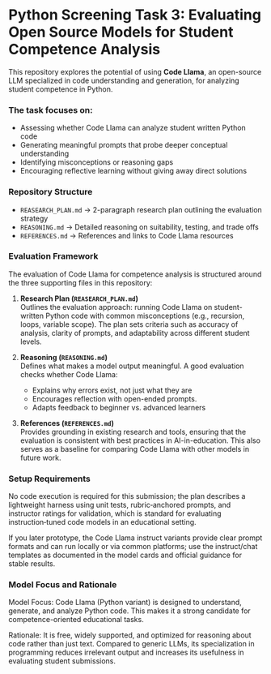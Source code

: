 # Python Screening Task 3: Evaluating Open Source Models for Student Competence Analysis

This repository explores the potential of using **Code Llama**, an open-source LLM specialized in code understanding and generation, for analyzing student competence in Python.

### The task focuses on:
- Assessing whether Code Llama can analyze student written Python code
- Generating meaningful prompts that probe deeper conceptual understanding
- Identifying misconceptions or reasoning gaps
- Encouraging reflective learning without giving away direct solutions

### Repository Structure
- `REASEARCH_PLAN.md` → 2-paragraph research plan outlining the evaluation strategy
- `REASONING.md` → Detailed reasoning on suitability, testing, and trade offs
- `REFERENCES.md` → References and links to Code Llama resources

### Evaluation Framework

The evaluation of Code Llama for competence analysis is structured around the three supporting files in this repository:

1. **Research Plan (`REASEARCH_PLAN.md`)**  
   Outlines the evaluation approach: running Code Llama on student-written Python code with common misconceptions (e.g., recursion, loops, variable scope). The plan sets criteria such as accuracy of analysis, clarity of prompts, and adaptability across different student levels.

2. **Reasoning (`REASONING.md`)**  
   Defines what makes a model output meaningful. A good evaluation checks whether Code Llama:  
   - Explains why errors exist, not just what they are  
   - Encourages reflection with open-ended prompts.
   - Adapts feedback to beginner vs. advanced learners  

3. **References (`REFERENCES.md`)**  
   Provides grounding in existing research and tools, ensuring that the evaluation is consistent with best practices in AI-in-education. This also serves as a baseline for comparing Code Llama with other models in future work.
   
### Setup Requirements 
No code execution is required for this submission; the plan describes a lightweight harness using unit tests, rubric‑anchored prompts, and instructor ratings for validation, which is standard for evaluating instruction‑tuned code models in an educational setting.

If you later prototype, the Code Llama instruct variants provide clear prompt formats and can run locally or via common platforms; use the instruct/chat templates as documented in the model cards and official guidance for stable results.

### Model Focus and Rationale

Model Focus: Code Llama (Python variant) is designed to understand, generate, and analyze Python code. This makes it a strong candidate for competence-oriented educational tasks.

Rationale: It is free, widely supported, and optimized for reasoning about code rather than just text. Compared to generic LLMs, its specialization in programming reduces irrelevant output and increases its usefulness in evaluating student submissions.

